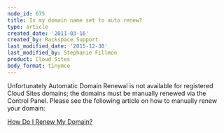 ```yaml
---
node_id: 675
title: Is my domain name set to auto renew?
type: article
created_date: '2011-03-16'
created_by: Rackspace Support
last_modified_date: '2015-12-30'
last_modified_by: Stephanie Fillmon
product: Cloud Sites
body_format: tinymce
---
```


Unfortunately Automatic Domain Renewal is not available for registered
Cloud Sites domains; the domains must be manually renewed via the
Control Panel. Please see the following article on how to manually renew
your domain:

[How Do I Renew My
Domain?](/how-to/renew-a-cloud-sites-domain-name)

